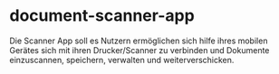 # document-scanner-app

Die Scanner App soll es Nutzern ermöglichen sich hilfe ihres mobilen Gerätes sich mit ihren Drucker/Scanner zu verbinden und Dokumente einzuscannen, speichern, verwalten und weiterverschicken.
